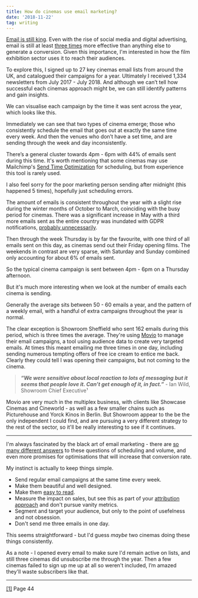 ```yaml
---
title: How do cinemas use email marketing?
date: '2018-11-22'
tag: writing
---
```


<script type="text/javascript" src="https://www.gstatic.com/charts/loader.js"></script>
<script type="text/javascript" src="/assets/charts/email-analysis.js"></script>

[Email is still king](https://www.google.co.uk/search?ei=x6jkW5boL-eRgAbd4IGQDQ&q=email+is+still+king&oq=email+is+still+king). Even with the rise of social media and digital advertising, email is still at least [three times](https://optinmonster.com/email-marketing-vs-social-media-performance-2016-2019-statistics/) more effective than anything else to generate a conversion.
Given this importance, I'm interested in how the film exhibition sector uses it to reach their audiences.

To explore this, I signed up to 27 key cinemas email lists from around the UK, and catalogued their campaigns for a year. Ultimately I received 1,334 newsletters from July 2017 - July 2018.
And although we can’t tell how successful each cinemas approach might be, we can still identify patterns and gain insights.

We can visualise each campaign by the time it was sent across the year, which looks like this.

<div id="scatter" class="chart"></div>

Immediately we can see that two types of cinema emerge; those who consistently schedule the email that goes out at exactly the same time every week. And then the venues who don’t have a set time, and are sending through the week and day inconsistently.

There’s a general cluster towards 4pm - 6pm with 44% of emails sent during this time. It's worth mentioning that some cinemas may use Mailchimp's [Send Time Optimization](https://mailchimp.com/help/use-send-time-optimization/) for scheduling, but from experience this tool is rarely used.

I also feel sorry for the poor marketing person sending after midnight (this happened 5 times), hopefully just scheduling errors.

<div id="calendar" class="chart"></div>

The amount of emails is consistent throughout the year with a slight rise during the winter months of October to March, coinciding with the busy period for cinemas. There was a significant increase in May with a third more emails sent as the entire country was inundated with GDPR notifications, [probably unnecessarily](https://www.theguardian.com/technology/2018/may/21/gdpr-emails-mostly-unnecessary-and-in-some-cases-illegal-say-experts).

Then through the week Thursday is by far the favourite, with one third of all emails sent on this day, as cinemas send out their Friday opening films. The weekends in contrast are very sparse, with Saturday and Sunday combined only accounting for about 6% of emails sent.

So the typical cinema campaign is sent between 4pm - 6pm on a Thursday afternoon.

But it's much more interesting when we look at the number of emails each cinema is sending.

<div id="bar_chart" class="chart"></div>

Generally the average sits between 50 - 60 emails a year, and the pattern of a weekly email, with a handful of extra campaigns throughout the year is normal.

The clear exception is Showroom Sheffield who sent 162 emails during this period, which is three times the average. They're using [Movio](https://movio.co/en/blog/showroom-cinema-interview-movio-cinema) to manage their email campaigns, a tool using audience data to create very targeted emails. At times this meant emailing me three times in one day, including sending numerous tempting offers of free ice cream to entice me back. Clearly they could tell I was opening their campaigns, but not coming to the cinema.

> **_“We were sensitive about local reaction to lots of messaging but it seems that people love it. Can’t get enough of it, in fact.”_** - Ian Wild, Showroom Chief Executive¹

Movio are very much in the multiplex business, with clients like Showcase Cinemas and Cineworld - as well as a few smaller chains such as Picturehouse and Yorck Kinos in Berlin.
But Showroom appear to the be the only independent I could find, and are pursuing a very different strategy to the rest of the sector, so it'll be really interesting to see if it continues.

---

I'm always fascinated by the black art of email marketing - there are [so many different answers](https://www.google.co.uk/search?q=how+often+should+you+send+marketing+emails) to these questions of scheduling and volume, and even more promises for optimisations that will increase that conversion rate.

My instinct is actually to keep things simple.

- Send regular email campaigns at the same time every week.
- Make them beautiful and well designed.
- Make them [easy to read](https://rae.li/writing/easy-read-cinema-copy).
- Measure the impact on sales, but see this as part of your [attribution approach](https://support.google.com/analytics/answer/1662518?hl=en) and don't pursue vanity metrics.
- Segment and target your audience, but only to the point of usefelness and not obsession.
- Don't send me three emails in one day.

This seems straightforward - but I'd guess _maybe_ two cinemas doing these things consistently.

As a note - I opened every email to make sure I'd remain active on lists, and still three cinemas did unsubscribe me through the year. Then a few cinemas failed to sign up me up at all so weren't included, I’m amazed they'll waste subscribers like that.

---

[[1]](https://filmresearch.org/resources/strategic-investment-in-the-future-of-film) Page 44
